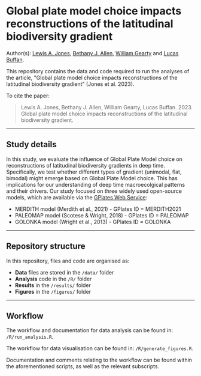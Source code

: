 # Global plate model choice impacts reconstructions of the latitudinal biodiversity gradient

Author(s): [Lewis A. Jones](mailto:LewisA.Jones@outlook.com), [Bethany J. Allen](mailto:Bethany.Allen@bsse.ethz.ch), [William Gearty](willgearty@gmail.com) and [Lucas Buffan](mailto:lucas.buffan@ens-lyon.fr).

This repository contains the data and code required to run the analyses of the article, "Global plate model choice impacts reconstructions of the latitudinal biodiversity gradient" (Jones et al. 2023). 

To cite the paper: 
> Lewis A. Jones, Bethany J. Allen, William Gearty, Lucas Buffan. 2023. Global plate model choice impacts reconstructions of the latitudinal biodiversity gradient.

-------

## Study details

In this study, we evaluate the influence of Global Plate Model choice on reconstructions of latitudinal biodiversity gradients in deep time. Specifically, we test whether different types of gradient (unimodal, flat, bimodal) might emerge based on Global Plate Model choice. This has implications for our understanding of deep time macroecolgical patterns and their drivers. Our study focused on three widely used open-source models, which are available via the [GPlates Web Service](https://gwsdoc.gplates.org/reconstruction-models):

* MERDITH model (Merdith et al., 2021) - GPlates ID = MERDITH2021
* PALEOMAP model (Scotese & Wright, 2018) - GPlates ID = PALEOMAP
* GOLONKA model (Wright et al., 2013) - GPlates ID = GOLONKA

-------
## Repository structure

In this repository, files and code are organised as:

* **Data** files are stored in the `/data/` folder
* **Analysis** code in the `/R/` folder
* **Results** in the `/results/` folder
* **Figures** in the `/figures/` folder

-------

## Workflow

The workflow and documentation for data analysis can be found in: `/R/run_analysis.R`.

The workflow for data visualisation can be found in: `/R/generate_figures.R`.

Documentation and comments relating to the workflow can be found within the aforementioned scripts, as well as the relevant subscripts.
